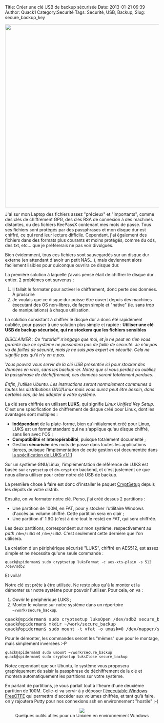 Title: Créer une clé USB de backup sécurisée
Date: 2013-01-21 09:39
Author: Quack1
Category:Securité
Tags: Securité, USB, Backup, 
Slug: secure_backup_key

<div align=center><img src="static/upload/secure_key.png" width="600" align=center /></div>

J'ai sur mon Laptop des fichiers assez "précieux" et "importants", comme des clés de chiffrement GPG, des clés RSA de connexion à des machines distantes, ou des fichiers KeePassX contenant mes mots de passe. Tous ses fichiers sont protégés par des passphrases et mon disque dur est chiffré, ce qui rend leur lecture difficile. Cependant, j'ai également des fichiers dans des formats plus courants et moins protégés, comme du ods, des txt, etc... que je préfèrerais ne pas voir divulgués.

Bien évidemment, tous ces fichiers sont sauvegardés sur un disque dur externe (en attendant d'avoir un petit NAS...), mais deviennent alors facilement lisibles pour quiconque ouvrira ce disque dur.

La première solution à laquelle j'avais pensé était de chiffrer le disque dur entier. 2 problèmes ont survenus :

1. Il fallait le formater pour activer le chiffrement, donc perte des données. À proscrire
2. Je voulais que ce disque dur puisse être ouvert depuis des machines éxecutant des OS non-libres, de façon simple et "native" (ie. sans trop de manipulations) à chaque utilisation. 

La solution consistant à chiffrer le disque dur a donc été rapidement oubliée, pour passer à une solution plus simple et rapide : **Utiliser une clé USB de backup sécurisée, qui ne stockera que les fichiers sensibles**


_DISCLAIMER : Ce "tutorial" n'engage que moi, et je ne peut en rien vous garantir que ce système ne possedera pas de faille de sécurité. Je n'ai pas vu de failles de sécurité, mais je ne suis pas expert en sécurité. Cela ne signifie pas qu'il n'y en a pas._

_Vous pouvez vous servir de la clé USB présentée ici pour stocker des données en vrac, sans les backup-er. Notez que si vous perdez ou oubliez la passphrase de déchiffrement, ces données seront totalement perdues._

_Enfin, j'utilise Ubuntu. Les instructions seront normalement communes à toutes les distributions GNU/Linux mais vous aurez peut être besoin, dans certains cas, de les adapter à votre système._

La clé sera chiffrée en utilisant **LUKS**, qui signifie _Linux Unified Key Setup_. C'est une spécification de chiffrement de disque créé pour Linux, dont les avantages sont multiples : 

- **Indépendant** de la plate-forme, bien qu'initialement créé pour Linux, LUKS est un format standard qui ne s'applique qu'au disque chiffré, sans lien avec l'OS ;
- **Compatibilité** et **Interopérabilité**, puisque totalement documenté ;
- Gestion **sécurisée** des mots de passe dans toutes les applications tierces, puisque l'implémentation de cette gestion est documentée dans [la spécification de LUKS v1.1.1](http://cryptsetup.googlecode.com/svn-history/r42/wiki/LUKS-standard/on-disk-format.pdf)

Sur un système GNU/Linux, l'implémentation de référence de LUKS est basée sur `cryptsetup` et `dm-crypt` en backend, et c'est justement ce que nous allons utiliser pour créer notre clé USB de backup.

La première chose à faire est donc d'installer le paquet [CryptSetup](apt://cryptsetup) depuis les dépôts de votre distrib. 

Ensuite, on va formater notre clé. Perso, j'ai créé dessus 2 partitions :

- Une partition de 100M, en FAT, pour y stocker l'utilitaire Windows d'accès au volume chiffré. Cette partition sera en clair ;
- Une partition d' 1.9G (c'est à dire tout le reste) en FAT, qui sera chiffrée.

Les deux partitions, correspondent sur mon système, respectivement au _path_ `/dev/sdb1` et `/dev/sdb2`. C'est seulement cette dernière que l'on utilisera.


La création d'un périphérique sécurisé "LUKS", chiffré en AES512, est assez simple et ne nécessite qu'une seule commande : 
	
	quack@spiderman$ sudo cryptsetup luksFormat -c aes-xts-plain -s 512 /dev/sdb2

Et voilà!

Notre clé est prête à être utilisée. Ne reste plus qu'à la monter et la démonter sur notre système pour pouvoir l'utiliser. Pour cela, on va : 

1. Ouvrir le périphérique LUKS ;
2. Monter le volume sur notre système dans un répertoire `~/work/secure_backup`.

<pre>quack@spiderman$ sudo cryptsetup luksOpen /dev/sdb2 secure_backup
quack@spiderman$ mkdir ~/work/secure_backup
quack@spiderman$ sudo mount -t vfat -o umask=0 /dev/mapper/secure_backup ~/work/secure_backup</pre>

Pour le démonter, les commandes seront les "mêmes" que pour le montage, mais simplement inversées :-P

	quack@spiderman$ sudo umount ~/work/secure_backup
	quack@spiderman$ sudo cryptsetup luksClose secure_backup

Notez cependant que sur Ubuntu, le système vous proposera graphiquement de saisir la passphrase de déchiffrement de la clé et montera automatiquement les partitions sur votre système.

En parlant de partitions, je vous parlait tout à l'heure d'une deuxième partition de 100M. Celle-ci va servir à y déposer [l'éxecutable Windows FreeOTFE](http://www.freeotfe.org/download.html) qui permettra d'accéder aux volumes chiffrés, et tant qu'à faire, on y rajoutera Putty pour nos connexions ssh en environnement "hostile" ;-)

<div align=center text-align=center><a href="static/upload/secure_key_tools.png"><img src="static/upload/secure_key_tools.png" align="center" /></a><br />Quelques outils utiles pour un Unixien en environnement Windows</div>
